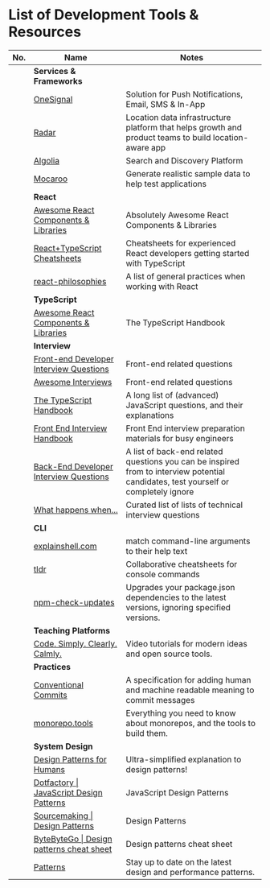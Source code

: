 # List of Development Tools & Resources

| No. | Name | Notes |
| --- | --------- | --------- |
|   | **Services & Frameworks** |
|   | [OneSignal](https://onesignal.com/) | Solution for Push Notifications, Email, SMS & In-App |
|   | [Radar](https://radar.com/) | Location data infrastructure platform that helps growth and product teams to build location-aware app |
|   | [Algolia](https://www.algolia.com/) | Search and Discovery Platform |
|   | [Mocaroo](https://www.mockaroo.com/) | Generate realistic sample data to help test applications |
|   | **React** |
|   | [Awesome React Components & Libraries](https://github.com/brillout/awesome-react-components) | Absolutely Awesome React Components & Libraries |
|   | [React+TypeScript Cheatsheets](https://github.com/typescript-cheatsheets/react) | Cheatsheets for experienced React developers getting started with TypeScript |
|   | [react-philosophies](hhttps://github.com/mithi/react-philosophies) | A list of general practices when working with React |
|   | **TypeScript** |
|   | [Awesome React Components & Libraries](https://www.typescriptlang.org/docs/handbook/intro.html) | The TypeScript Handbook |
|   | **Interview** |
|   | [Front-end Developer Interview Questions](https://github.com/h5bp/Front-end-Developer-Interview-Questions) | Front-end related questions |
|   | [Awesome Interviews](https://github.com/DopplerHQ/awesome-interview-questions) | Front-end related questions |
|   | [The TypeScript Handbook](https://github.com/lydiahallie/javascript-questions) | A long list of (advanced) JavaScript questions, and their explanations |
|   | [Front End Interview Handbook](https://github.com/yangshun/front-end-interview-handbook) | Front End interview preparation materials for busy engineers |
|   | [Back-End Developer Interview Questions](https://github.com/arialdomartini/Back-End-Developer-Interview-Questions) | A list of back-end related questions you can be inspired from to interview potential candidates, test yourself or completely ignore |
|   | [What happens when...](https://github.com/alex/what-happens-when) | Curated list of lists of technical interview questions |
|   | **CLI** |
|   | [explainshell.com](https://github.com/idank/explainshell) | match command-line arguments to their help text |
|   | [tldr](https://github.com/tldr-pages/tldr) | Collaborative cheatsheets for console commands |
|   | [npm-check-updates](https://www.npmjs.com/package/npm-check-updates) | Upgrades your package.json dependencies to the latest versions, ignoring specified versions. |
|   | **Teaching Platforms** |
|   | [Code. Simply. Clearly. Calmly.](https://calmcode.io/) | Video tutorials for modern ideas and open source tools. |
|   | **Practices** |
|   | [Conventional Commits](https://www.conventionalcommits.org/en/v1.0.0/) | A specification for adding human and machine readable meaning to commit messages |
|   | [monorepo.tools](https://monorepo.tools/#what-is-a-monorepo) | Everything you need to know about monorepos, and the tools to build them. |
|   | **System Design** |
|   | [Design Patterns for Humans](htthttps://github.com/kamranahmedse/design-patterns-for-humans) | Ultra-simplified explanation to design patterns! |
|   | [Dotfactory \| JavaScript Design Patterns](https://www.dofactory.com/javascript/design-patterns) | JavaScript Design Patterns |
|   | [Sourcemaking \| Design Patterns](https://sourcemaking.com/) | Design Patterns |
|   | [ByteByteGo \| Design patterns cheat sheet](https://sourcemaking.com/) | Design patterns cheat sheet |
|   | [Patterns](https://www.patterns.dev/posts/) | Stay up to date on the latest design and performance patterns. |
